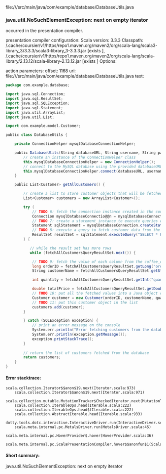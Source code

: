 file://<WORKSPACE>/src/main/java/com/example/database/DatabaseUtils.java
### java.util.NoSuchElementException: next on empty iterator

occurred in the presentation compiler.

presentation compiler configuration:
Scala version: 3.3.3
Classpath:
<HOME>/.cache/coursier/v1/https/repo1.maven.org/maven2/org/scala-lang/scala3-library_3/3.3.3/scala3-library_3-3.3.3.jar [exists ], <HOME>/.cache/coursier/v1/https/repo1.maven.org/maven2/org/scala-lang/scala-library/2.13.12/scala-library-2.13.12.jar [exists ]
Options:



action parameters:
offset: 1168
uri: file://<WORKSPACE>/src/main/java/com/example/database/DatabaseUtils.java
text:
```scala
package com.example.database;

import java.sql.Connection;
import java.sql.ResultSet;
import java.sql.SQLException;
import java.sql.Statement;
import java.util.ArrayList;
import java.util.List;

import com.example.model.Customer;

public class DatabaseUtils {

    private ConnectionHelper mysqlDatabaseConnectionHelper;

    public DatabaseUtils(String databaseURL, String username, String password) {
        // create an instance of the ConnectionHelper class
        this.mysqlDatabaseConnectionHelper = new ConnectionHelper();
        // connect to the MySQL database using the provided databaseURL, username, and password
        this.mysqlDatabaseConnectionHelper.connect(databaseURL, username, password);
    }

    public List<Customer> getAllCustomers() {

        // create a list to store customer objects that will be fetched from the database
        List<Customer> customers = new ArrayList<Customer>();

        try (
            // TODO 6: fetch the connection instance created in the constructor by calling the getConnection() method and call the getConnection() method on it
            Connection mysqlDatabaseConnectio@@n = mysqlDatabaseConnectionHelper.getDataSource().getConnection();
            // TODO 7: create a statement instance to execute queries on the MySQL database
            Statement sqlStatement = mysqlDatabaseConnection.createStatement();
            // TODO 8: execute a query to fetch customer data from the coffee_orders table
            ResultSet resultSet = sqlStatement.executeQuery("SELECT * FROM coffee_orders;");
        ) {

           // while the result set has more rows
           while (fetchAllCustomersQueryResultSet.next()) {

            // TODO 9: fetch the value of each column from the coffee_orders table one by one
            long orderID = fetchAllCustomersQueryResultSet.getLong("order_id");
            String customerName = fetchAllCustomersQueryResultSet.getString("customer_name");

            int quantity = fetchAllCustomersQueryResultSet.getInt("quantity");

            double totalPrice = fetchAllCustomersQueryResultSet.getDouble("total_price");   
            // TODO 10: put all the fetched values into a Java object of the Customer class
            Customer customer = new Customer(orderID, customerName, quantity, totalPrice);
            // TODO 11: put this customer object in the list
            customers.add(customer);
        }

        } catch (SQLException exception) {
            // print an error message on the console
            System.err.println("Error fetching customers from the database");
            System.err.println(exception.getMessage());
            exception.printStackTrace();
        }
        
        // return the list of customers fetched from the database
        return customers;
    }
}

```



#### Error stacktrace:

```
scala.collection.Iterator$$anon$19.next(Iterator.scala:973)
	scala.collection.Iterator$$anon$19.next(Iterator.scala:971)
	scala.collection.mutable.MutationTracker$CheckedIterator.next(MutationTracker.scala:76)
	scala.collection.IterableOps.head(Iterable.scala:222)
	scala.collection.IterableOps.head$(Iterable.scala:222)
	scala.collection.AbstractIterable.head(Iterable.scala:933)
	dotty.tools.dotc.interactive.InteractiveDriver.run(InteractiveDriver.scala:168)
	scala.meta.internal.pc.MetalsDriver.run(MetalsDriver.scala:45)
	scala.meta.internal.pc.HoverProvider$.hover(HoverProvider.scala:36)
	scala.meta.internal.pc.ScalaPresentationCompiler.hover$$anonfun$1(ScalaPresentationCompiler.scala:389)
```
#### Short summary: 

java.util.NoSuchElementException: next on empty iterator